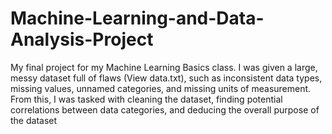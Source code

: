 # Machine-Learning-and-Data-Analysis-Project
My final project for my Machine Learning Basics class. I was given a large, messy dataset
full of flaws (View data.txt), such as inconsistent data types, missing values, unnamed categories, and
missing units of measurement. From this, I was tasked with cleaning the dataset, finding
potential correlations between data categories, and deducing the overall purpose of the 
dataset
